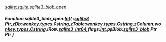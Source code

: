 _[sqlite](../../modules/sqlite/sqlite-module.md):[sqlite](../../modules/sqlite/sqlite-module.md).sqlite3\_blob\_open_
##### Function sqlite3\_blob\_open:[Int](../../modules/wonkey/wonkey-types-int.md)( :[sqlite3](../../modules/sqlite/sqlite-sqlite3.md) Ptr,zDb:[wonkey.types.Cstring](../../modules/wonkey/wonkey-types-cstring.md),zTable:[wonkey.types.Cstring](../../modules/wonkey/wonkey-types-cstring.md),zColumn:[wonkey.types.Cstring](../../modules/wonkey/wonkey-types-cstring.md),iRow:[sqlite3_int64](../../modules/sqlite/sqlite-sqlite3_int64.md),flags:[Int](../../modules/wonkey/wonkey-types-int.md),ppBlob:[sqlite3_blob](../../modules/sqlite/sqlite-sqlite3_blob.md) Ptr Ptr )

